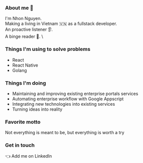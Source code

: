 ### About me 👋
I'm Nhon Nguyen. \
Making a living in Vietnam 🇻🇳 as a fullstack developer. \
An proactive listener 👂. \
A binge reader 📙. \

### Things I'm using to solve problems
- React
- React Native
- Golang

### Things I'm doing
- Maintaining and improving existing enterprise portals services
- Automating enterprise workflow with Google Appscript
- Integrating new technologies into existing services
- Turning ideas into reality

### Favorite motto
Not everything is meant to be, but everything is worth a try

### Get in touch
👈  Add me on LinkedIn

